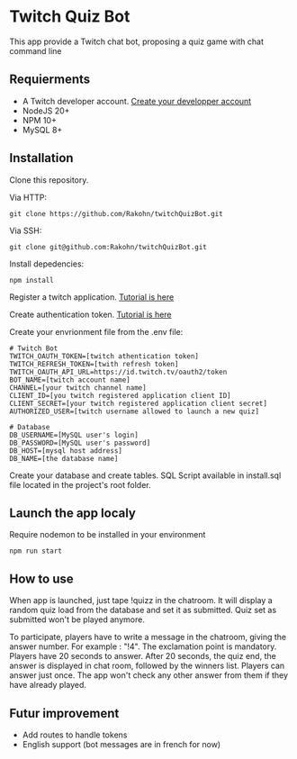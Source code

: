 # Twitch Quiz Bot
This app provide a Twitch chat bot, proposing a quiz game with chat command line

## Requierments
* A Twitch developer account. [Create your developper account](https://dev.twitch.tv/)
* NodeJS 20+
* NPM 10+
* MySQL 8+

## Installation
Clone this repository.

Via HTTP:
```console
git clone https://github.com/Rakohn/twitchQuizBot.git
```
Via SSH:
```console
git clone git@github.com:Rakohn/twitchQuizBot.git
```
Install depedencies:
```console
npm install
```
Register a twitch application. [Tutorial is here](https://dev.twitch.tv/docs/authentication/register-app/)

Create authentication token. [Tutorial is here](https://dev.twitch.tv/docs/authentication/getting-tokens-oauth/#authorization-code-grant-flow)

Create your envrionment file from the .env file:
```console
# Twitch Bot
TWITCH_OAUTH_TOKEN=[twitch athentication token]
TWITCH_REFRESH_TOKEN=[twith refresh token]
TWITCH_OAUTH_API_URL=https://id.twitch.tv/oauth2/token
BOT_NAME=[twitch account name]
CHANNEL=[your twitch channel name]
CLIENT_ID=[you twitch registered application client ID]
CLIENT_SECRET=[your twitch registered application client secret]
AUTHORIZED_USER=[twitch username allowed to launch a new quiz]

# Database
DB_USERNAME=[MySQL user's login]
DB_PASSWORD=[MySQL user's password]
DB_HOST=[mysql host address]
DB_NAME=[the database name]
```

Create your database and create tables. SQL Script available in install.sql file located in the project's root folder.

## Launch the app localy
Require nodemon to be installed in your environment
```console
npm run start
```

## How to use
When app is launched, just tape !quizz in the chatroom. It will display a random quiz load from the database and set it as submitted. Quiz set as submitted won't be played anymore.

To participate, players have to write a message in the chatroom, giving the answer number. For example : "!4". The exclamation point is mandatory. Players have 20 seconds to answer. After 20 seconds, the quiz end, the answer is displayed in chat room, followed by the winners list. Players can answer just once. The app won't check any other answer from them if they have already played.

## Futur improvement
- Add routes to handle tokens
- English support (bot messages are in french for now)
